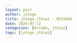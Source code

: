 ```yaml
---
layout: post
author: jotego
title: jotego.jtkiwi - 8533440
date: 2024-07-12
categories: [Arcade, jtkiwi]
tags: [jotego.jtkiwi]
---
```


